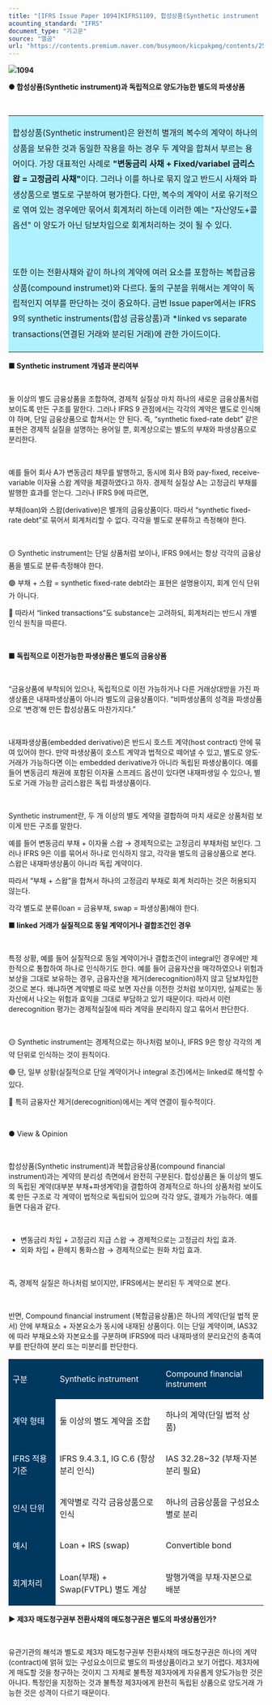 ```yaml
---
title: "[IFRS Issue Paper 1094]KIFRS1109, 합성상품(Synthetic instrument ; feat , 제3자 매도청구권은 독립된 파생상품인가?)"
acounting_standard: "IFRS"
document_type: "기고문"
source: "엘곰"
url: "https://contents.premium.naver.com/busymoon/kicpakpmg/contents/250901103420926nu"
---
```

![](https://n2.news.naver.com/l.gif?type=content)**1094**

**● 합성상품(Synthetic instrument)과 독립적으로 양도가능한 별도의 파생상품**

**​**

<table style=""><tbody><tr><td colspan="3" rowspan="1" style="width: 99.99%; height: 129.0px;  background-color: #b0f1ff;"><div><p style="line-height:1.9;"><span style="">합성상품(Synthetic instrument)은 완전히 별개의 복수의 계약이 하나의 상품을 보유한 것과 동일한 작용을 하는 경우 두 계약을 합쳐서 부르는 용어이다. 가장 대표적인 사례로</span><span style=""><b> "변동금리 사채 + Fixed/variabel 금리스왑 = 고정금리 사채"</b></span><span style="">이다. 그러나 이를 하나로 묶지 않고 반드시 사채와 파생상품으로 별도로 구분하여 평가한다. 다만, 복수의 계약이 서로 유기적으로 엮여 있는 경우에만 묶어서 회계처리 하는데 이러한 예는 "자산양도+콜옵션" 이 양도가 아닌 담보차입으로 회계처리하는 것이 될 수 있다.</span></p></div><div><p style="line-height:1.9;"><span style="">​</span></p></div><div><p style="line-height:1.9;"><span style="">또한 이는 전환사채와 같이 하나의 계약에 여러 요소를 포함하는 복합금융상품(compound instrumet)와 다르다. 둘의 구분을 위해서는 계약이 독립적인지 여부를 판단하는 것이 중요하다. 금번 Issue paper에서는 </span><span style="">IFRS 9의 synthetic instruments(합성 금융상품)과 *linked vs separate transactions(연결된 거래와 분리된 거래)에 관한 가이드이다.</span></p></div></td></tr></tbody></table>

**■ Synthetic instrument 개념과 분리여부**

​

둘 이상의 별도 금융상품을 조합하여, 경제적 실질상 마치 하나의 새로운 금융상품처럼 보이도록 만든 구조를 말한다. 그러나 IFRS 9 관점에서는 각각의 계약은 별도로 인식해야 하며, 단일 금융상품으로 합쳐서는 안 된다. 즉, “synthetic fixed-rate debt” 같은 표현은 경제적 실질을 설명하는 용어일 뿐, 회계상으로는 별도의 부채와 파생상품으로 분리한다.

​

예를 들어 회사 A가 변동금리 채무를 발행하고, 동시에 회사 B와 pay-fixed, receive-variable 이자율 스왑 계약을 체결하였다고 하자. 경제적 실질상 A는 고정금리 부채를 발행한 효과를 얻는다. 그러나 IFRS 9에 따르면,

부채(loan)와 스왑(derivative)은 별개의 금융상품이다. 따라서 “synthetic fixed-rate debt”로 묶어서 회계처리할 수 없다. 각각을 별도로 분류하고 측정해야 한다.

​

🟡 Synthetic instrument는 단일 상품처럼 보이나, IFRS 9에서는 항상 각각의 금융상품을 별도로 분류·측정해야 한다.

🟢 부채 + 스왑 = synthetic fixed-rate debt라는 표현은 설명용이지, 회계 인식 단위가 아니다.

🔵 따라서 “linked transactions”도 substance는 고려하되, 회계처리는 반드시 개별 인식 원칙을 따른다.

​

**■ 독립적으로 이전가능한 파생상품은 별도의 금융상품**

**​**

“금융상품에 부착되어 있으나, 독립적으로 이전 가능하거나 다른 거래상대방을 가진 파생상품은 내재파생상품이 아니라 별도의 금융상품이다. “비파생상품의 성격을 파생상품으로 ‘변경’해 만든 합성상품도 마찬가지다.”

​

내재파생상품(embedded derivative)은 반드시 호스트 계약(host contract) 안에 묶여 있어야 한다. 만약 파생상품이 호스트 계약과 법적으로 떼어낼 수 있고, 별도로 양도·거래가 가능하다면 이는 embedded derivative가 아니라 독립된 파생상품이다. 예를 들어 변동금리 채권에 포함된 이자율 스프레드 옵션이 있다면 내재파생일 수 있으나, 별도로 거래 가능한 금리스왑은 독립 파생상품이다.

​

Synthetic instrument란, 두 개 이상의 별도 계약을 결합하여 마치 새로운 상품처럼 보이게 만든 구조를 말한다.

예를 들어 변동금리 부채 + 이자율 스왑 → 경제적으로는 고정금리 부채처럼 보인다. 그러나 IFRS 9은 이를 묶어서 하나로 인식하지 않고, 각각을 별도의 금융상품으로 본다. 스왑은 내재파생상품이 아니라 독립 계약이다.

따라서 “부채 + 스왑”을 합쳐서 하나의 고정금리 부채로 회계 처리하는 것은 허용되지 않는다.

각각 별도로 분류(loan = 금융부채, swap = 파생상품)해야 한다.

**■ linked 거래가 실질적으로 동일 계약이거나 결합조건인 경우**

**​**

특정 상황, 예를 들어 실질적으로 동일 계약이거나 결합조건이 integral인 경우에만 제한적으로 통합하여 하나로 인식하기도 한다. 예를 들어 금융자산을 매각하였으나 위험과 보상을 그대로 보유하는 경우, 금융자산을 제거(derecognition)하지 않고 담보차입한 것으로 본다. 왜냐하면 계약별로 따로 보면 자산을 이전한 것처럼 보이지만, 실제로는 동 자산에서 나오는 위험과 효익을 그대로 부담하고 있기 때문이다. 따라서 이런 derecognition 평가는 경제적실질에 따라 계약을 분리하지 않고 묶어서 판단한다.

​

🟡 Synthetic instrument는 경제적으로는 하나처럼 보이나, IFRS 9은 항상 각각의 계약 단위로 인식하는 것이 원칙이다.

🟢 단, 일부 상황(실질적으로 단일 계약이거나 integral 조건)에서는 linked로 해석할 수 있다.

🔵 특히 금융자산 제거(derecognition)에서는 계약 연결이 필수적이다.

​

● View & Opinion

​

합성상품(Synthetic instrument)과 복합금융상품(compound financial instrument)과는 계약의 분리성 측면에서 완전히 구분된다. 합성상품은 둘 이상의 별도의 독립된 계약(대부분 부채+파생계약)을 결합하여 경제적으로 하나의 상품처럼 보이도록 만든 구조로 각 계약이 법적으로 독립되어 있으며 각각 양도, 결제가 가능하다. 예를 들면 다음과 같다.

​

- 변동금리 차입 + 고정금리 지급 스왑 → 경제적으로는 고정금리 차입 효과.
- 외화 차입 + 환헤지 통화스왑 → 경제적으로는 원화 차입 효과.

​

즉, 경제적 실질은 하나처럼 보이지만, IFRS에서는 분리된 두 계약으로 본다.

​

반면, Compound financial instrument (복합금융상품)은 하나의 계약(단일 법적 문서) 안에 부채요소 + 자본요소가 동시에 내재된 상품이다. 이는 단일 계약이며, IAS32에 따라 부채요소와 자본요소를 구분하며 IFRS9에 따라 내재파생의 분리요건의 충족여부를 판단하여 분리 또는 미분리를 판단한다.

<table style=""><tbody><tr><td colspan="1" rowspan="1" style="width: 18.48%; height: 40.0px;  background-color: #003960;"><div><p style=""><span style="color:#ffffff;">구분</span></p></div></td><td colspan="1" rowspan="1" style="width: 41.57%; height: 40.0px;  background-color: #003960;"><div><p style=""><span style="color:#ffffff;">Synthetic instrument</span></p></div></td><td colspan="1" rowspan="1" style="width: 39.95%; height: 40.0px;  background-color: #003960;"><div><p style=""><span style="color:#ffffff;">Compound financial instrument</span></p></div></td></tr><tr><td colspan="1" rowspan="1" style="width: 18.48%; height: 40.0px;  background-color: #003960;"><div><p style=""><span style="color:#ffffff;">계약 형태</span></p></div></td><td colspan="1" rowspan="1" style="width: 41.57%; height: 40.0px;  "><div><p style=""><span style="">둘 이상의 별도 계약을 조합</span></p></div></td><td colspan="1" rowspan="1" style="width: 39.95%; height: 40.0px;  "><div><p style=""><span style="">하나의 계약(단일 법적 상품)</span></p></div></td></tr><tr><td colspan="1" rowspan="1" style="width: 18.48%; height: 40.0px;  background-color: #003960;"><div><p style=""><span style="color:#ffffff;">IFRS 적용 기준</span></p></div></td><td colspan="1" rowspan="1" style="width: 41.57%; height: 40.0px;  "><div><p style=""><span style="">IFRS 9.4.3.1, IG C.6 (항상 분리 인식)</span></p></div></td><td colspan="1" rowspan="1" style="width: 39.95%; height: 40.0px;  "><div><p style=""><span style="">IAS 32.28~32 (부채·자본 분리 필요)</span></p></div></td></tr><tr><td colspan="1" rowspan="1" style="width: 18.48%; height: 40.0px;  background-color: #003960;"><div><p style=""><span style="color:#ffffff;">인식 단위</span></p></div></td><td colspan="1" rowspan="1" style="width: 41.57%; height: 40.0px;  "><div><p style=""><span style="">계약별로 각각 금융상품으로 인식</span></p></div></td><td colspan="1" rowspan="1" style="width: 39.95%; height: 40.0px;  "><div><p style=""><span style="">하나의 금융상품을 구성요소별로 분리</span></p></div></td></tr><tr><td colspan="1" rowspan="1" style="width: 18.48%; height: 40.0px;  background-color: #003960;"><div><p style=""><span style="color:#ffffff;">예시</span></p></div></td><td colspan="1" rowspan="1" style="width: 41.57%; height: 40.0px;  "><div><p style=""><span style="">Loan + IRS (swap)</span></p></div></td><td colspan="1" rowspan="1" style="width: 39.95%; height: 40.0px;  "><div><p style=""><span style="">Convertible bond</span></p></div></td></tr><tr><td colspan="1" rowspan="1" style="width: 18.48%; height: 40.0px;  background-color: #003960;"><div><p style=""><span style="color:#ffffff;">회계처리</span></p></div></td><td colspan="1" rowspan="1" style="width: 41.57%; height: 40.0px;  "><div><p style=""><span style="">Loan(부채) + Swap(FVTPL) 별도 계상</span></p></div></td><td colspan="1" rowspan="1" style="width: 39.95%; height: 40.0px;  "><div><p style=""><span style="">발행가액을 부채·자본으로 배분</span></p></div></td></tr></tbody></table>

**▶ 제3자 매도청구권부 전환사채의 매도청구권은 별도의 파생상품인가?**

**​**

유관기관의 해석과 별도로 제3자 매도청구권부 전환사채의 매도청구권은 하나의 계약(contract)에 얽혀 있는 구성요소이므로 별도의 파생상품이라고 보기 어렵다. 제3자에게 매도할 것을 청구하는 것이지 그 자체로 불특정 제3자에게 자유롭게 양도가능한 것은 아니다. 특정인을 지정하는 것과 불특정 제3자에게 완전히 독립된 상품으로 양도거래 가능한 것은 성격이 다르기 때문이다.